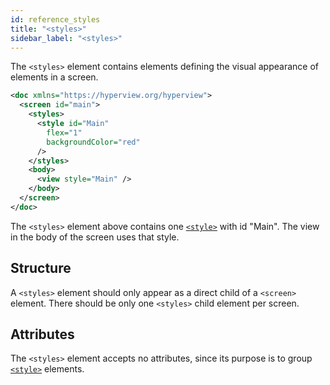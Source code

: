 ```yaml
---
id: reference_styles
title: "<styles>"
sidebar_label: "<styles>"
---
```


The `<styles>` element contains elements defining the visual appearance of elements in a screen.

```xml
<doc xmlns="https://hyperview.org/hyperview">
  <screen id="main">
    <styles>
      <style id="Main"
        flex="1"
        backgroundColor="red"
      />
    </styles>
    <body>
      <view style="Main" />
    </body>
  </screen>
</doc>
```

The `<styles>` element above contains one [`<style>`](/docs/reference_style) with id "Main". The view in the body of the screen uses that style.

## Structure
A `<styles>` element should only appear as a direct child of a `<screen>` element. There should be only one `<styles>` child element per screen.

## Attributes
The `<styles>` element accepts no attributes, since its purpose is to group [`<style>`](/docs/reference_style) elements.
